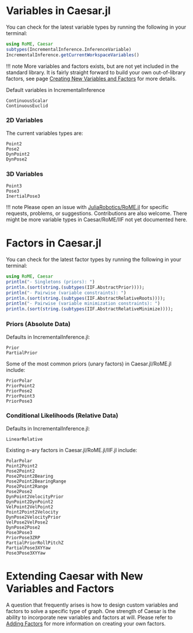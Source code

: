 # Variables in Caesar.jl

You can check for the latest variable types by running the following in your terminal:

```julia
using RoME, Caesar
subtypes(IncrementalInference.InferenceVariable)
IncrementalInference.getCurrentWorkspaceVariables()
```

!!! note
    More variables and factors exists, but are not yet included in the standard library.  It is fairly straight forward to build your own out-of-library factors, see page [Creating New Variables and Factors](@ref) for more details.

Default variables in IncrementalInference

```@docs
ContinuousScalar
ContinuousEuclid
```

### 2D Variables

The current variables types are:
```@docs
Point2
Pose2
DynPoint2
DynPose2
```

### 3D Variables

```@docs
Point3
Pose3
InertialPose3
```

!!! note
    Please open an issue with [JuliaRobotics/RoME.jl](http://www.github.com/JuliaRobotics/RoME.jl) for specific requests, problems, or suggestions.  Contributions are also welcome.  There might be more variable types in Caesar/RoME/IIF not yet documented here.

# Factors in Caesar.jl

You can check for the latest factor types by running the following in your terminal:

```julia
using RoME, Caesar
println("- Singletons (priors): ")
println.(sort(string.(subtypes(IIF.AbstractPrior))));
println("- Pairwise (variable constraints): ")
println.(sort(string.(subtypes(IIF.AbstractRelativeRoots))));
println("- Pairwise (variable minimization constraints): ")
println.(sort(string.(subtypes(IIF.AbstractRelativeMinimize))));
```

### Priors (Absolute Data)

Defaults in IncrementalInference.jl:
```@docs
Prior
PartialPrior
```

Some of the most common priors (unary factors) in Caesar.jl/RoME.jl include:
```@docs
PriorPolar
PriorPoint2
PriorPose2
PriorPoint3
PriorPose3
```

### Conditional Likelihoods (Relative Data)

Defaults in IncrementalInference.jl:
```@docs
LinearRelative
```

Existing n-ary factors in Caesar.jl/RoME.jl/IIF.jl include:
```@docs
PolarPolar
Point2Point2
Pose2Point2
Pose2Point2Bearing
Pose2Point2BearingRange
Pose2Point2Range
Pose2Pose2
DynPoint2VelocityPrior
DynPoint2DynPoint2
VelPoint2VelPoint2
Point2Point2Velocity
DynPose2VelocityPrior
VelPose2VelPose2
DynPose2Pose2
Pose3Pose3
PriorPose3ZRP
PartialPriorRollPitchZ
PartialPose3XYYaw
Pose3Pose3XYYaw
```

# Extending Caesar with New Variables and Factors

A question that frequently arises is how to design custom variables and factors to solve a specific type of graph. One strength of Caesar is the ability to incorporate new variables and factors at will. Please refer to [Adding Factors](adding_variables_factors.md) for more information on creating your own factors.
